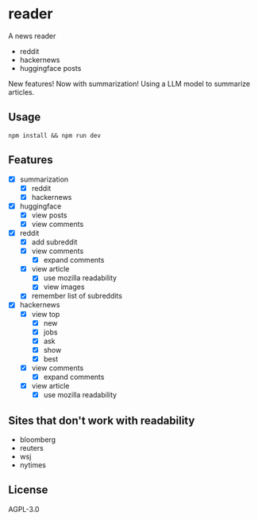 # reader

A news reader

- reddit
- hackernews
- huggingface posts

New features! Now with summarization!
Using a LLM model to summarize articles.

## Usage

```command
npm install && npm run dev
```

## Features

- [x] summarization
  - [x] reddit
  - [x] hackernews
- [x] huggingface
  - [x] view posts
  - [x] view comments
- [x] reddit
  - [x] add subreddit
  - [x] view comments
    - [x] expand comments
  - [x] view article
    - [x] use mozilla readability
    - [x] view images
  - [x] remember list of subreddits
- [x] hackernews
  - [x] view top
    - [x] new
    - [x] jobs
    - [x] ask
    - [x] show
    - [x] best
  - [x] view comments
    - [x] expand comments
  - [x] view article
    - [x] use mozilla readability

## Sites that don't work with readability

- bloomberg
- reuters
- wsj
- nytimes

## License

AGPL-3.0
